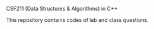 CSF211 (Data Structures & Algorithms) in C++

This repository contains codes of lab and class questions.
